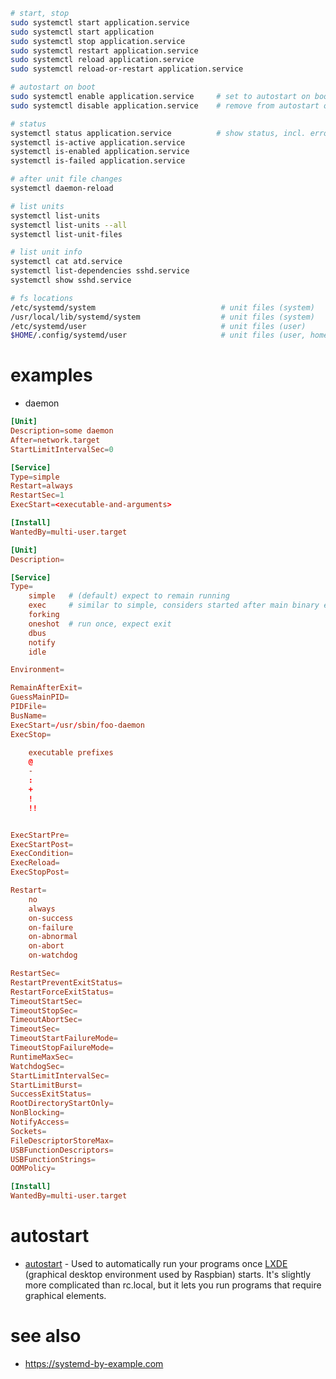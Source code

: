 ```bash
# start, stop
sudo systemctl start application.service
sudo systemctl start application
sudo systemctl stop application.service
sudo systemctl restart application.service
sudo systemctl reload application.service
sudo systemctl reload-or-restart application.service

# autostart on boot
sudo systemctl enable application.service     # set to autostart on boot 
sudo systemctl disable application.service    # remove from autostart on boot

# status
systemctl status application.service          # show status, incl. errors on last startup
systemctl is-active application.service
systemctl is-enabled application.service
systemctl is-failed application.service

# after unit file changes
systemctl daemon-reload

# list units
systemctl list-units
systemctl list-units --all
systemctl list-unit-files

# list unit info
systemctl cat atd.service
systemctl list-dependencies sshd.service
systemctl show sshd.service

# fs locations
/etc/systemd/system                            # unit files (system)
/usr/local/lib/systemd/system                  # unit files (system)
/etc/systemd/user                              # unit files (user)
$HOME/.config/systemd/user                     # unit files (user, homedir)
```



# examples

- daemon 

```toml
[Unit]
Description=some daemon
After=network.target
StartLimitIntervalSec=0

[Service]
Type=simple
Restart=always
RestartSec=1
ExecStart=<executable-and-arguments>

[Install]
WantedBy=multi-user.target
```







```toml
[Unit]
Description=

[Service] 
Type=
    simple   # (default) expect to remain running
    exec     # similar to simple, considers started after main binary executed
    forking
    oneshot  # run once, expect exit
    dbus 
    notify
    idle

Environment=

RemainAfterExit=
GuessMainPID=
PIDFile=
BusName=
ExecStart=/usr/sbin/foo-daemon
ExecStop=

    executable prefixes
    @
    -
    :
    +
    !
    !!


ExecStartPre=
ExecStartPost=
ExecCondition=
ExecReload=
ExecStopPost=

Restart=
    no	
    always	
    on-success	
    on-failure	
    on-abnormal	
    on-abort	
    on-watchdog

RestartSec=
RestartPreventExitStatus=
RestartForceExitStatus=
TimeoutStartSec=
TimeoutStopSec=
TimeoutAbortSec=
TimeoutSec=
TimeoutStartFailureMode=
TimeoutStopFailureMode=
RuntimeMaxSec=
WatchdogSec=
StartLimitIntervalSec=
StartLimitBurst=
SuccessExitStatus=
RootDirectoryStartOnly=
NonBlocking=
NotifyAccess=
Sockets=
FileDescriptorStoreMax=
USBFunctionDescriptors=
USBFunctionStrings=
OOMPolicy=

[Install]
WantedBy=multi-user.target
```



# autostart

- [autostart](https://learn.sparkfun.com/tutorials/how-to-run-a-raspberry-pi-program-on-startup#method-2-autostart) - Used to automatically run your programs once [LXDE](https://wiki.lxde.org/en/Main_Page) (graphical desktop environment used by Raspbian) starts. It's slightly more complicated than rc.local, but it lets you run programs that require graphical elements.



# see also

- https://systemd-by-example.com

